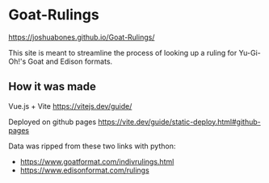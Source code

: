 # Goat-Rulings

https://joshuabones.github.io/Goat-Rulings/

This site is meant to streamline the process of looking up a ruling for Yu-Gi-Oh!'s Goat and Edison formats.

## How it was made

Vue.js + Vite
https://vitejs.dev/guide/

Deployed on github pages
https://vite.dev/guide/static-deploy.html#github-pages

Data was ripped from these two links with python:
* https://www.goatformat.com/indivrulings.html 
* https://www.edisonformat.com/rulings
